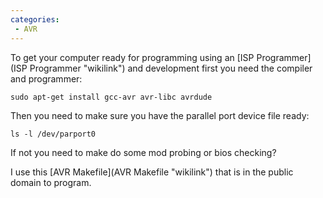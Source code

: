 ```yaml
---
categories:
 - AVR
---
```

To get your computer ready for programming using an [ISP
Programmer](ISP Programmer "wikilink") and development first you need
the compiler and programmer:

    sudo apt-get install gcc-avr avr-libc avrdude

Then you need to make sure you have the parallel port device file ready:

    ls -l /dev/parport0

If not you need to make do some mod probing or bios checking?

I use this [AVR Makefile](AVR Makefile "wikilink") that is in the public
domain to program.

